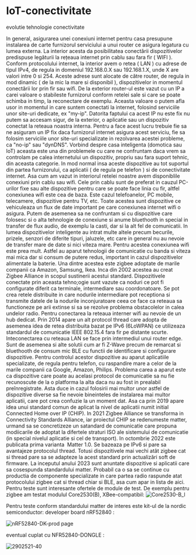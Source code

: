 # IoT-conectivitate
evolutie tehnologie conectivitate

In general, asigurarea unei conexiuni internet pentru casa presupune instalarea de carte furnizorul serviciului a unui router ce asigura legatura cu lumea externa. La interior acesta da posibilitatea conectării dispozitivelor predispuse legăturii la rețeaua internet prin cablu sau fara fir ( WIFI ). Conform protocolului internet, la interior avem o retea ( LAN ) cu adrese de tipul IPv4, de regula in domeniul 192.168.0.X sau 192.168.1.X, unde X are valori intre 0 si 254. Aceste adrese sunt alocate de către router, de regula in mod dinamic ( de la mic la mare si disponibil ), dispozitivelor in momentul conectării lor prin fir sau wifi. De la exterior router-ul este vazut cu un IP a carei valoare o stabileste furnizorul conform retelei sale si care se poate schimba in timp, la reconectare de exemplu. Aceasta valoare o putem afla usor in momentul in care suntem conectati la internet, folosind serviciile unor site-uri dedicate, ex "my-ip". Datorita faptului ca acest IP nu este fix nu putem sa accesam sigur, de la exterior, o aplicatie sau un dispozitiv conectat la reteaua noastra interna. Pentru a face acest lucru trebuie fie sa ne asiguram un IP fix daca furnizorul internet asigura acest serviciu, fie sa folosim serviciile unor site-uri specializate in rezolvarea acestei probleme, ca "no-ip" sau "dynDNS". Vorbind despre casa inteligenta (domotica sau IoT) aceasta este una din problemele cu care ne confruntam daca vrem sa controlam pe calea internetului un dispozitiv, propriu sau fara suport tehnic, din aceasta categorie. In mod normal insa aceste dispozitive au tot suportul din partea furnizorului, ca aplicatii ( de regula pe telefon ) si de conectivitate internet.
Asa cum am vazut in interiorul retelei noastre avem disponiblile conexiuni prin cablu sau wifi. Cele prin cablu sunt de preferat in cauzul PC-urilor fixe sau alte dispozitive pentru care se poate face linia cu fir, altfel conexiunea wifi este cea de baza. Este cazul telefoanelor, PC mobile, telecamere, dispozitive pentru TV, etc. Toate acestea sunt dispozitive ce vehiculeaza un flux de date important pe care conexiunea internet wifi o asigura. Putem de asemenea sa ne confruntam si cu dispozitive care folosesc si o alta tehnologie de conexiune si anume bluethooth in special in transfer de flux audio, de exemplu la casti, dar si la alt fel de comunicatii. 
In lumea dispozitivelor inteligente au intrat multe altele precum becurile, prizele, senzori de diferite tipuri, jaluzele, etc care in general nu au nevoie de transfer mare de date si nici viteza mare. Pentru acestea conexiunea wifi este prea mult. Astfel au aparut tehnologii de comunicatie cu banda si viteza mai mica dar si consum de putere redus, important in cazul dispozitivelor alimentate la baterie. Una dintre acestea este zigbee adoptate de marile companii ca Amazon, Samsung, Ikea. Inca din 2002 acestea au creat Zigbee Alliance in scopul sustinerii acestui standard. Dispozitivele conectate prin aceasta tehno;ogie sunt vazute ca noduri ce pot fi configurate diferit ca terminale, intermediare sau coordonatoare. Se pot crea retele distribuite in care nodurile intermediare pot receptiona si transmite datele de la nodurile inconjuratoare ceea ce face ca reteaua sa functioneze pe arii extinse si sa se rezolve problema obstacolelor in calea undelor radio. Pentru conectarea la reteaua interner wifi au nevoie de un hub dedicat. Prin 2014 apare un alt protocol thread care adopta de asemenea idea de retea distribuita bazat pe IPv6 (6LoWPAN) ce utilizeaza standardul de comunicatie IEEE 802.15.4 fara fir pe distante scurte. Inteconectarea cu reteaua LAN se face prin intermediul unui router edge. Sunt de asemenea si alte solutii cum ar fi Z-Wave precum de remarcat si bluethooth de consum mic BLE cu functii de identificare si configurare dispozitive.
Pentru controlul acestor dispozitive au aparut aplicatiile specializate, de regula pentru telefon, cu raspandire mare a celor de la marile companii ca Google, Amazon, Philips. Problema carea a aparut este ca dispozitive care poate au acelasi protocol de comunicatie sa nu fie recunoscute de la o platforma la alta daca nu au fost in prealabil preînregistrate. Asta duce in cazul folosirii mai multor unor astfel de dispozitive diverse sa fie nevoie bineinteles de instalarea mai multor aplicatii, care pot crea confuzie la un moment dat. Asa ca prin 2019 apare idea unui standard comun de aplicat la nivel de aplicatii numit initial Connected Home over IP (CHIP). In 2021 Zigbee Alliance se transforma in Connectivity Standards Alliance, iar proiectul CHIP se redenumeste matter, urmand sa se concretizeze un satandard de comunicatie care propuna modiicarile de adoptat la difertele straturi ISO ale sistemului de comunicatie (in special nivelul aplicatie si cel de transport). In octombrie 2022 este publicata prima varianta  Matter 1.0. Se bazeaza pe IPv6 si pare sa avantajeze protocolul thread. Totusi dispozitivele mai vechi atât zigbee cat si thread pare sa se adapteze la acest standard prin actualizări soft de firmware.
La inceputul anului 2023 sunt anuntate dispozitive si aplicatii care sa cosespunda standardului matter. Probabil ca o sa se continue cu productia de componente specializate in care partea radio raspunde atat protocolului zigbee cat si thread chiar si BLE, asa cum apar in lista de aici.
Pentru teste sunt interesante ofertele de module de test. De exemplu pentru zigbee am testat modulul Core2530(B), XBee-compatibil:
![Core2530-B_l](https://github.com/acican/IoT-conectivitate/assets/10486613/5e9a4cc2-ae17-403b-83e6-1c4ced260249)

Pentru teste conform standardului matter de interes este kit-ul de la nordic semiconductor:
developer board nRF52840 :

![nRF52840-DK-prod page](https://github.com/acican/IoT-conectivitate/assets/10486613/c362d1e5-a45a-4f3c-98d1-fde871bde2f6)





eventual cuplat cu NFR52840-DONGLE :

![2902521-40](https://github.com/acican/IoT-conectivitate/assets/10486613/467c17f8-edd0-42bc-b590-ff767a7b5d1d)

